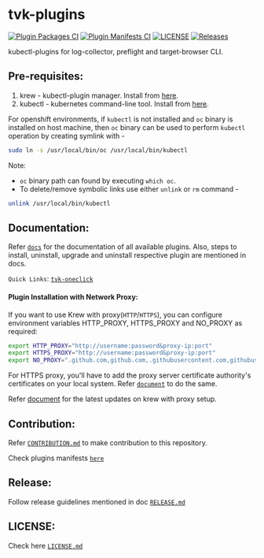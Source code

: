 # tvk-plugins
[![Plugin Packages CI](https://github.com/trilioData/tvk-plugins/actions/workflows/plugin-packages.yml/badge.svg)](https://github.com/trilioData/tvk-plugins/actions/workflows/plugin-packages.yml)
[![Plugin Manifests CI](https://github.com/trilioData/tvk-plugins/actions/workflows/plugin-manifests.yml/badge.svg)](https://github.com/trilioData/tvk-plugins/actions/workflows/plugin-manifests.yml)
[![LICENSE](https://img.shields.io/github/license/trilioData/tvk-plugins.svg)](https://github.com/trilioData/tvk-plugins/blob/master/LICENSE.md)
[![Releases](https://img.shields.io/github/v/release/trilioData/tvk-plugins.svg?include_prereleases)](https://github.com/trilioData/tvk-plugins/releases)

kubectl-plugins for log-collector, preflight and target-browser CLI.

## Pre-requisites:

1. krew - kubectl-plugin manager. Install from [here](https://krew.sigs.k8s.io/docs/user-guide/setup/install/).
2. kubectl - kubernetes command-line tool. Install from [here](https://kubernetes.io/docs/tasks/tools/install-kubectl/).


For openshift environments, if `kubectl` is not installed and `oc` binary is installed on host machine, then `oc` binary
can be used to perform `kubectl` operation by creating symlink with -
```bash
sudo ln -s /usr/local/bin/oc /usr/local/bin/kubectl
```
Note: 
- `oc` binary path can found by executing `which oc`.
- To delete/remove symbolic links use either `unlink` or `rm` command -
```bash
unlink /usr/local/bin/kubectl
```


## Documentation:

Refer [`docs`](docs) for the documentation of all available plugins.
Also, steps to install, uninstall, upgrade and uninstall respective plugin are mentioned in docs.

`Quick Links`: [`tvk-oneclick`](docs/tvk-oneclick/README.md) 


#### Plugin Installation with Network Proxy:

If you want to use Krew with proxy(`HTTP`/`HTTPS`), you can configure environment variables HTTP_PROXY, HTTPS_PROXY and NO_PROXY as
required:
```bash
export HTTP_PROXY="http://username:password&proxy-ip:port"
export HTTPS_PROXY="http://username:password&proxy-ip:port"
export NO_PROXY=".github.com,github.com,.githubusercontent.com,githubusercontent.com,ip1,ip2:port2,.example.com"
```

For HTTPS proxy, you'll have to add the proxy server certificate authority's certificates on your local system.
Refer [`document`](https://manuals.gfi.com/en/kerio/connect/content/server-configuration/ssl-certificates/adding-trusted-root-certificates-to-the-server-1605.html)
to do the same.

Refer [document](https://krew.sigs.k8s.io/docs/user-guide/advanced-configuration/#custom-network-proxy) for the latest updates
on krew with proxy setup.

## Contribution:

Refer [`CONTRIBUTION.md`](docs/CONTRIBUTION.md) to make contribution to this repository.

Check plugins manifests [`here`](plugins)

## Release:

Follow release guidelines mentioned in doc [`RELEASE.md`](docs/RELEASE.md)


## LICENSE:

Check here [`LICENSE.md`](LICENSE.md) 
